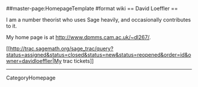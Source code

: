 ##master-page:HomepageTemplate
#format wiki
== David Loeffler ==

I am a number theorist who uses Sage heavily, and occasionally contributes to it.

My home page is at http://www.dpmms.cam.ac.uk/~dl267/.

[[http://trac.sagemath.org/sage_trac/query?status=assigned&status=closed&status=new&status=reopened&order=id&owner=davidloeffler|My trac tickets]]

----
CategoryHomepage
